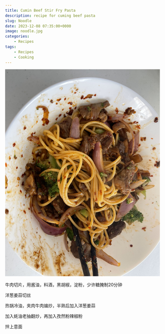 ```yaml
---
title: Cumin Beef Stir Fry Pasta
description: recipe for cuming beef pasta
slug: Noodle
date: 2023-12-08 07:35:00+0000
image: noodle.jpg
categories:
    - Recipes
tags:
    - Recipes
    - Cooking 
---
```


![Image 1](noodle.jpg)

牛肉切片，用酱油，料酒，黑胡椒，淀粉，少许糖腌制20分钟

洋葱姜蒜切丝

热锅冷油，夹肉牛肉煸炒，半熟后加入洋葱姜蒜

加入蚝油老抽翻炒，再加入孜然粉辣椒粉

拌上意面